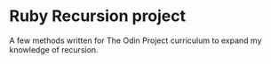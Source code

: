 # Ruby Recursion project

A few methods written for The Odin Project curriculum to expand my knowledge of recursion.